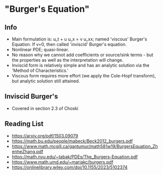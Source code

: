 # "Burger's Equation"

## Info

* Main formulation is: u_t + u u_x = v u_xx; named 'viscous' Burger's Equation. If v=0, then called 'inviscid' Burger's equation.
* Nonlinear PDE; quasi-linear.
* No reason why we cannot add coefficients or source/sink terms - but the properties as well as the interpretation will change.
* Inviscid form is relatively simple and has an analytic solution via the 'Method of Characteristics.'
* Viscous form requires more effort (we apply the Cole-Hopf transform), but analytic solution still attained.

## Inviscid Burger's

* Covered in section 2.3 of Choski

## Reading List
* https://arxiv.org/pdf/1503.09079
* https://math.bu.edu/people/mabeck/Beck2012_burgers.pdf
* https://www.math.mcgill.ca/gantumur/math581w19/BurgersEquation_ZhenheZhang.pdf
* https://math.nyu.edu/~tabak/PDEs/The_Burgers-Equation.pdf
* https://www.math.umd.edu/~mariakc/burgers.pdf
* https://onlinelibrary.wiley.com/doi/10.1155/2023/5102374